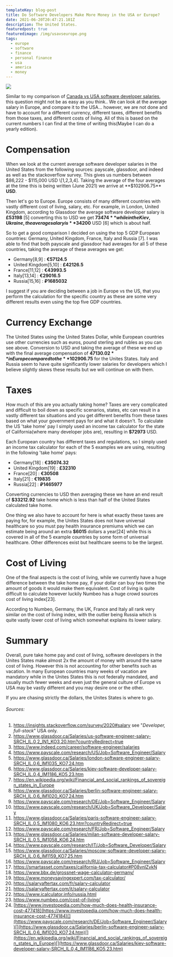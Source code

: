 ```yaml
---
templateKey: blog-post
title: Do Software Developers Make More Money in the USA or Europe?
date: 2021-06-20T20:47:21.101Z
description: The United States.
featuredpost: true
featuredimage: /img/usavseurope.png
tags:
  - europe
  - software
  - finance
  - personal finance
  - usa
  - america
  - money
---
```

![](/img/usavseurope.png)

Similar to my comparison of [Canada vs USA software developer salaries](https://calvinwilliams.ca/blog/2020-11-05-do-software-developers-make-more-money-in-the-usa-or-canada/), this question might not be as easy as you think.. We can look at the average salary in Europe, and compare it to the USA... however, we are not done and have to account for a different currency, different taxes, different benefits from those taxes, and different costs of living. All of this is based on the current numbers I can find at the time of writing this(Maybe I can do a yearly edition).

# Compensation

When we look at the current average software developer salaries in the United States from the following sources: payscale, glassdoor, and indeed as well as the stackoverflow survey. This gives us numbers between $86,222 - $115,000 USD \[1,2,3,4]. Taking the average of the four averages at the time this is being written (June 2021) we arrive at **$102906.75** **USD**.

Then let's go to Europe. Europe consists of many different countries with vastly different cost of living, salary, etc. For example, in London, United Kingdom, according to Glassdoor the average software developer salary is **£53198** \[5] converting this to USD we get **$73474** while in the Kiev, Ukraine, the average salary is **$34200** USD \[6] which is about half.

So to get a good comparison I decided on using the top 5 GDP European countries: Germany, United Kingdom, France, Italy and Russia \[7]. I was able to find that both payscale and glassdoor had averages for all 5 of these countries, taking the average of these averages we get:

* Germany\[8,9] : **€57124.5**
* United Kingdom\[5,10] : **£42126.5**
* France\[11,12] : **€43993.5**
* Italy\[13,14] : **€29016.5**
* Russia\[15,16] : **₽1685032**

I suggest if you are deciding between a job in Europe vs the US, that you perform the calculation for the specific country as these are some very different results even using the top five GDP countries.

# Currency Exchange

The United States using the United States Dollar, while European countries use other currencies such as euros, pound sterling and rubles as you can see above. Conversion to USD and taking the average of these we end up with the final average compensation of **$47130.02** in Europe compared to the **$102906.75** for the Unites States. Italy and Russia seem to have quite significantly lower salaries for developers which I believe slightly skews these results but we will continue on with them.

# Taxes

How much of this are you actually taking home? Taxes are very complicated and difficult to boil down as specific scenarios, states, etc can result in a vastly different tax situations and you get different benefits from these taxes based on what your government pays for and what it doesn't. To calculate the US 'take home' pay I simply used an income tax calculator for the state of California(where many developer jobs are), resulting in **$72973** USD.

Each European country has different taxes and regulations, so I simply used an income tax calculator for each of the 5 examples we are using, resulting in the following 'take home' pays:

* Germany\[18] : **€35074.32**
* United Kingdom\[19] : **£32310**
* France\[20] : **€30508**
* Italy\[21] : **€19835**
* Russia\[22] : **₽1465977**

Converting currencies to USD then averaging these we have an end result of **$33212.92** take home which is less than half of the United States calculated take home.

One thing we also have to account for here is what exactly these taxes are paying for, for example, the Unites States does not have universal healthcare so you must pay health insurance premiums which we can estimate being around an extra **$6015** dollars a year\[24] while this is covered in all of the 5 example countries by some form of universal healthcare. Other differences exist but healthcare seems to be the largest.

# Cost of Living

One of the final aspects is the cost of living, while we currently have a huge difference between the take home pay, if your dollar can buy two times the amount of goods it would make them equivalent. Cost of living is quite difficult to calculate however luckily Numbeo has a huge crowd sources cost of living index\[23].

According to Numbeo, Germany, the UK, France and Italy all rank very similar on the cost of living index, with the outlier being Russia which is quite vastly lower cost of living which somewhat explains its lower salary.

# Summary

Overall, pure take home pay and cost of living, software developers in the Unites States make almost 2x the amount of money with around the same cost of living. However this is not accounting for other benefits such as vacation. In many European countries many weeks of vacation are mandatory while in the Unites States this is not federally mandated, and usually much fewer weeks and even just the general culture of Europe vs USA may be vastly different and you may desire one or the other.

If you are chasing strictly the dollars, the Unites States is where to go.

###### Sources:

1. <https://insights.stackoverflow.com/survey/2020#salary> see "*Developer, full-stack*" USA only.
2. <https://www.glassdoor.ca/Salaries/us-software-engineer-salary-SRCH_IL.0,2_IN1_KO3,20.htm?countryRedirect=true>
3. <https://www.indeed.com/career/software-engineer/salaries>
4. <https://www.payscale.com/research/US/Job=Software_Engineer/Salary>
5. <https://www.glassdoor.ca/Salaries/london-software-engineer-salary-SRCH_IL.0,6_IM1035_KO7,24.htm>
6. <https://www.glassdoor.ca/Salaries/kiev-software-developer-salary-SRCH_IL.0,4_IM1186_KO5,23.htm>
7. <https://en.wikipedia.org/wiki/Financial_and_social_rankings_of_sovereign_states_in_Europe>
8. <https://www.glassdoor.ca/Salaries/berlin-software-engineer-salary-SRCH_IL.0,6_IM1020_KO7,24.htm>
9. <https://www.payscale.com/research/DE/Job=Software_Engineer/Salary>
10. <https://www.payscale.com/research/UK/Job=Software_Developer/Salary>
11. <https://www.glassdoor.ca/Salaries/paris-software-engineer-salary-SRCH_IL.0,5_IM1080_KO6,23.htm?countryRedirect=true>
12. <https://www.payscale.com/research/FR/Job=Software_Engineer/Salary>
13. <https://www.glassdoor.ca/Salaries/milan-software-developer-salary-SRCH_IL.0,5_IM1058_KO6,24.htm>
14. <https://www.payscale.com/research/IT/Job=Software_Developer/Salary>
15. <https://www.glassdoor.ca/Salaries/moscow-software-developer-salary-SRCH_IL.0,6_IM1159_KO7,25.htm>
16. <https://www.payscale.com/research/RU/Job=Software_Engineer/Salary>
17. <https://smartasset.com/taxes/california-tax-calculator#P08vnlZvkN>
18. <https://www.bbx.de/grossnet-wage-calculator-germany/>
19. <https://www.moneysavingexpert.com/tax-calculator/>
20. <https://salaryaftertax.com/fr/salary-calculator>
21. <https://salaryaftertax.com/it/salary-calculator>
22. <https://www.icalculator.info/russia.html>
23. <https://www.numbeo.com/cost-of-living/>
24. [https://www.investopedia.com/how-much-does-health-insurance-cost-477418](https://www.investopedia.com/how-much-does-health-insurance-cost-4774184)[](https://www.payscale.com/research/DE/Job=Software_Engineer/Salary)[](https://www.glassdoor.ca/Salaries/berlin-software-engineer-salary-SRCH_IL.0,6_IM1020_KO7,24.htm)[](https://en.wikipedia.org/wiki/Financial_and_social_rankings_of_sovereign_states_in_Europe)[](https://www.glassdoor.ca/Salaries/kiev-software-developer-salary-SRCH_IL.0,4_IM1186_KO5,23.htm)